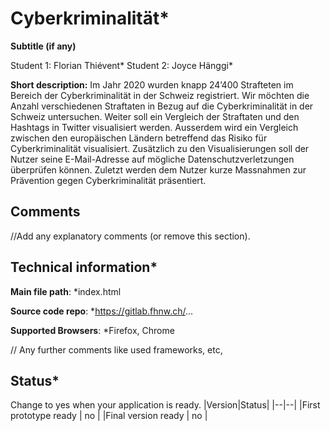 # Cyberkriminalität*
**Subtitle (if any)**

Student 1: Florian Thiévent*
Student 2: Joyce Hänggi*

**Short description:**
Im Jahr 2020 wurden knapp 24’400 Strafteten im Bereich der Cyberkriminalität in der Schweiz registriert.
Wir möchten die Anzahl verschiedenen Straftaten in Bezug auf die Cyberkriminalität in der Schweiz untersuchen. Weiter soll ein Vergleich der Straftaten und den Hashtags in Twitter visualisiert werden. Ausserdem wird ein Vergleich zwischen den europäischen Ländern betreffend das Risiko für Cyberkriminalität visualisiert.
Zusätzlich zu den Visualisierungen soll der Nutzer seine E-Mail-Adresse auf mögliche Datenschutzverletzungen überprüfen können.
Zuletzt werden dem Nutzer kurze Massnahmen zur Prävention gegen Cyberkriminalität präsentiert.


## Comments
//Add any explanatory comments (or remove this section).

## Technical information*
**Main file path**: *index.html

**Source code repo**: *https://gitlab.fhnw.ch/...

**Supported Browsers**: *Firefox, Chrome

// Any further comments like used frameworks, etc,

## Status*
Change to yes when your application is ready.
|Version|Status|
|--|--|
|First prototype ready | no |
|Final version ready  | no |
